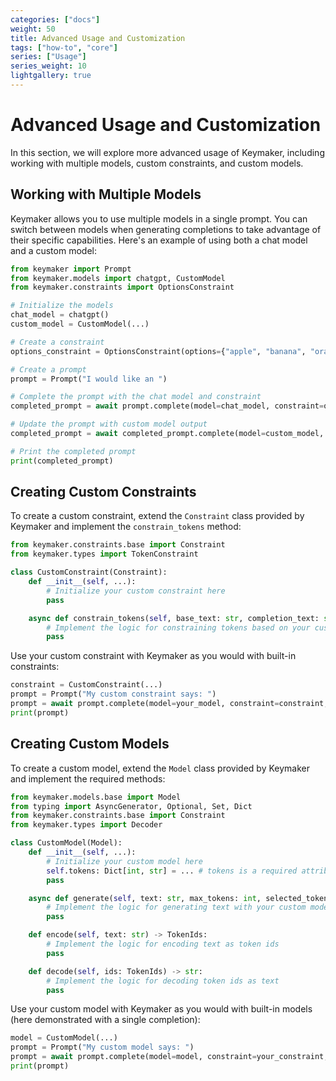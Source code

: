 ```yaml
---
categories: ["docs"]
weight: 50
title: Advanced Usage and Customization
tags: ["how-to", "core"]
series: ["Usage"]
series_weight: 10
lightgallery: true
---
```

# Advanced Usage and Customization

In this section, we will explore more advanced usage of Keymaker, including working with multiple models, custom constraints, and custom models.

## Working with Multiple Models

Keymaker allows you to use multiple models in a single prompt. You can switch between models when generating completions to take advantage of their specific capabilities. Here's an example of using both a chat model and a custom model:

```python
from keymaker import Prompt
from keymaker.models import chatgpt, CustomModel
from keymaker.constraints import OptionsConstraint

# Initialize the models
chat_model = chatgpt()
custom_model = CustomModel(...)

# Create a constraint
options_constraint = OptionsConstraint(options={"apple", "banana", "orange"})

# Create a prompt
prompt = Prompt("I would like an ")

# Complete the prompt with the chat model and constraint
completed_prompt = await prompt.complete(model=chat_model, constraint=options_constraint, name="fruit")

# Update the prompt with custom model output
completed_prompt = await completed_prompt.complete(model=custom_model, name="custom_output")

# Print the completed prompt
print(completed_prompt)
```

## Creating Custom Constraints

To create a custom constraint, extend the `Constraint` class provided by Keymaker and implement the `constrain_tokens` method:

```python
from keymaker.constraints.base import Constraint
from keymaker.types import TokenConstraint

class CustomConstraint(Constraint):
    def __init__(self, ...):
        # Initialize your custom constraint here
        pass

    async def constrain_tokens(self, base_text: str, completion_text: str, model: Model) -> TokenConstraint:
        # Implement the logic for constraining tokens based on your custom constraint
        pass
```

Use your custom constraint with Keymaker as you would with built-in constraints:

```python
constraint = CustomConstraint(...)
prompt = Prompt("My custom constraint says: ")
prompt = await prompt.complete(model=your_model, constraint=constraint, name="custom_constraint_output")
print(prompt)
```

## Creating Custom Models

To create a custom model, extend the `Model` class provided by Keymaker and implement the required methods:

```python
from keymaker.models.base import Model
from typing import AsyncGenerator, Optional, Set, Dict
from keymaker.constraints.base import Constraint
from keymaker.types import Decoder

class CustomModel(Model):
    def __init__(self, ...):
        # Initialize your custom model here
        self.tokens: Dict[int, str] = ... # tokens is a required attribute
        pass

    async def generate(self, text: str, max_tokens: int, selected_tokens: Optional[Set[int]], decoder: Optional[Decoder], timeout: float) -> AsyncGenerator[str, None]:
        # Implement the logic for generating text with your custom model
        pass

    def encode(self, text: str) -> TokenIds:
        # Implement the logic for encoding text as token ids
        pass

    def decode(self, ids: TokenIds) -> str:
        # Implement the logic for decoding token ids as text
        pass
```

Use your custom model with Keymaker as you would with built-in models (here demonstrated with a single completion):

```python
model = CustomModel(...)
prompt = Prompt("My custom model says: ")
prompt = await prompt.complete(model=model, constraint=your_constraint, name="custom_output")
print(prompt)
```